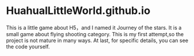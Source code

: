 # HuahualLittleWorld.github.io
This is a little game about H5，and I named it Journey of the stars.
It is a small game about flying shooting category.
This is my first attempt,so the project is not mature in many ways.
At last, for specific details, you can see the code yourself.
